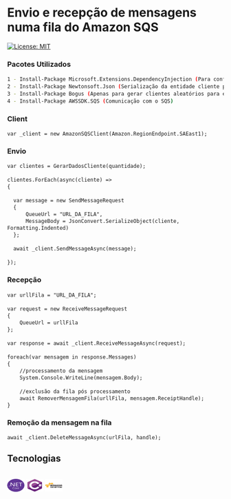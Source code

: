 # Envio e recepção de mensagens numa fila do Amazon SQS
[![License: MIT](https://img.shields.io/badge/License-MIT-yellow.svg)](https://opensource.org/licenses/MIT)

### Pacotes Utilizados
```bash
1 - Install-Package Microsoft.Extensions.DependencyInjection (Para configuração das injeções de dependência)
2 - Install-Package Newtonsoft.Json (Serialização da entidade cliente para envio e recepção da fila)
3 - Install-Package Bogus (Apenas para gerar clientes aleatórios para envio para a fila)
4 - Install-Package AWSSDK.SQS (Comunicação com o SQS)
```
### Client
```CSharp
var _client = new AmazonSQSClient(Amazon.RegionEndpoint.SAEast1);
```
### Envio
```CSharp
var clientes = GerarDadosCliente(quantidade);

clientes.ForEach(async(cliente) => 
{
  
  var message = new SendMessageRequest 
  {
      QueueUrl = "URL_DA_FILA",
      MessageBody = JsonConvert.SerializeObject(cliente, Formatting.Indented)
  };

  await _client.SendMessageAsync(message);

});
```
### Recepção
```CSharp
var urllFila = "URL_DA_FILA";

var request = new ReceiveMessageRequest 
{
    QueueUrl = urllFila
};

var response = await _client.ReceiveMessageAsync(request);

foreach(var mensagem in response.Messages) 
{
    //processamento da mensagem
    System.Console.WriteLine(mensagem.Body);

    //exclusão da fila pós processamento
    await RemoverMensagemFila(urllFila, mensagem.ReceiptHandle);
}
```
### Remoção da mensagem na fila
```CSharp
await _client.DeleteMessageAsync(urlFila, handle);
```
## Tecnologias
<div style="display: inline_block"><br>
  <img align="center" alt="Jeferson-Netcore" height="30" width="40" src="https://github.com/devicons/devicon/blob/master/icons/dotnetcore/dotnetcore-original.svg">
  <img align="center" alt="Jeferson-Csharp" height="30" width="40" src="https://raw.githubusercontent.com/devicons/devicon/master/icons/csharp/csharp-original.svg">
  <img align="center" alt="Jeferson-Aws" height="30" width="40" src="https://github.com/devicons/devicon/blob/master/icons/amazonwebservices/amazonwebservices-original-wordmark.svg">
</div>
